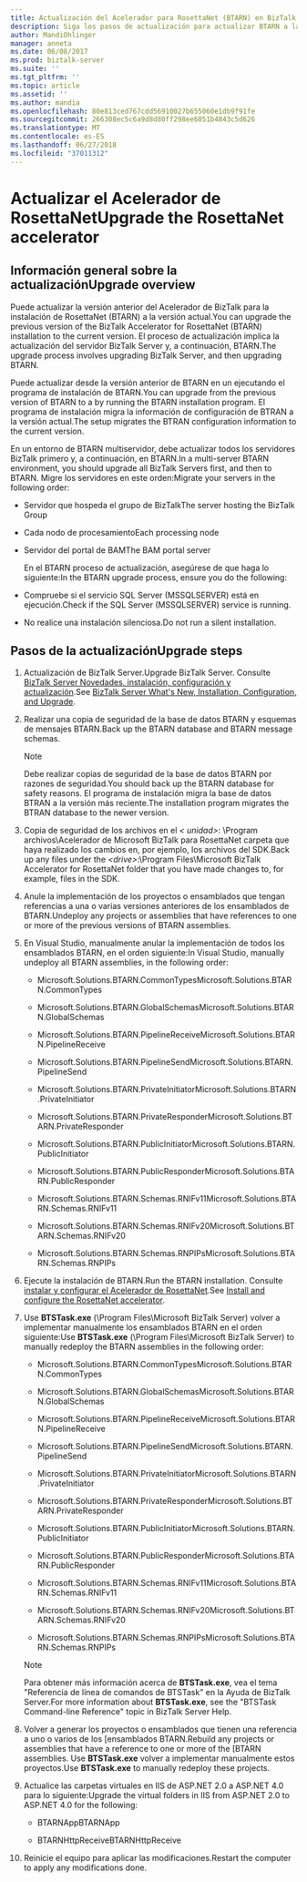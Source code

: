 ```yaml
---
title: Actualización del Acelerador para RosettaNet (BTARN) en BizTalk Server | Microsoft Docs"
description: Siga los pasos de actualización para actualizar BTARN a la versión actual de BizTalk Server
author: MandiOhlinger
manager: anneta
ms.date: 06/08/2017
ms.prod: biztalk-server
ms.suite: ''
ms.tgt_pltfrm: ''
ms.topic: article
ms.assetid: ''
ms.author: mandia
ms.openlocfilehash: 80e813ced767cdd56910027b655060e1db9f91fe
ms.sourcegitcommit: 266308ec5c6a9d8d80ff298ee6051b4843c5d626
ms.translationtype: MT
ms.contentlocale: es-ES
ms.lasthandoff: 06/27/2018
ms.locfileid: "37011312"
---
```

# <a name="upgrade-the-rosettanet-accelerator"></a><span data-ttu-id="5062c-103">Actualizar el Acelerador de RosettaNet</span><span class="sxs-lookup"><span data-stu-id="5062c-103">Upgrade the RosettaNet accelerator</span></span>

## <a name="upgrade-overview"></a><span data-ttu-id="5062c-104">Información general sobre la actualización</span><span class="sxs-lookup"><span data-stu-id="5062c-104">Upgrade overview</span></span>
<span data-ttu-id="5062c-105">Puede actualizar la versión anterior del Acelerador de BizTalk para la instalación de RosettaNet (BTARN) a la versión actual.</span><span class="sxs-lookup"><span data-stu-id="5062c-105">You can upgrade the previous version of the BizTalk Accelerator for RosettaNet (BTARN) installation to the current version.</span></span> <span data-ttu-id="5062c-106">El proceso de actualización implica la actualización del servidor BizTalk Server y, a continuación, BTARN.</span><span class="sxs-lookup"><span data-stu-id="5062c-106">The upgrade process involves upgrading BizTalk Server, and then upgrading BTARN.</span></span>  
  
 <span data-ttu-id="5062c-107">Puede actualizar desde la versión anterior de BTARN en un ejecutando el programa de instalación de BTARN.</span><span class="sxs-lookup"><span data-stu-id="5062c-107">You can upgrade from the previous version of BTARN to a by running the BTARN installation program.</span></span> <span data-ttu-id="5062c-108">El programa de instalación migra la información de configuración de BTRAN a la versión actual.</span><span class="sxs-lookup"><span data-stu-id="5062c-108">The setup migrates the BTRAN configuration information to the current version.</span></span>  
  
 <span data-ttu-id="5062c-109">En un entorno de BTARN multiservidor, debe actualizar todos los servidores BizTalk primero y, a continuación, en BTARN.</span><span class="sxs-lookup"><span data-stu-id="5062c-109">In a multi-server BTARN environment, you should upgrade all BizTalk Servers first, and then to BTARN.</span></span> <span data-ttu-id="5062c-110">Migre los servidores en este orden:</span><span class="sxs-lookup"><span data-stu-id="5062c-110">Migrate your servers in the following order:</span></span>  
  
- <span data-ttu-id="5062c-111">Servidor que hospeda el grupo de BizTalk</span><span class="sxs-lookup"><span data-stu-id="5062c-111">The server hosting the BizTalk Group</span></span>  
  
- <span data-ttu-id="5062c-112">Cada nodo de procesamiento</span><span class="sxs-lookup"><span data-stu-id="5062c-112">Each processing node</span></span>  
  
- <span data-ttu-id="5062c-113">Servidor del portal de BAM</span><span class="sxs-lookup"><span data-stu-id="5062c-113">The BAM portal server</span></span>  
  
  <span data-ttu-id="5062c-114">En el BTARN proceso de actualización, asegúrese de que haga lo siguiente:</span><span class="sxs-lookup"><span data-stu-id="5062c-114">In the BTARN upgrade process, ensure you do the following:</span></span>  
  
- <span data-ttu-id="5062c-115">Compruebe si el servicio SQL Server (MSSQLSERVER) está en ejecución.</span><span class="sxs-lookup"><span data-stu-id="5062c-115">Check if the SQL Server (MSSQLSERVER) service is running.</span></span>  
  
- <span data-ttu-id="5062c-116">No realice una instalación silenciosa.</span><span class="sxs-lookup"><span data-stu-id="5062c-116">Do not run a silent installation.</span></span>  
  
## <a name="upgrade-steps"></a><span data-ttu-id="5062c-117">Pasos de la actualización</span><span class="sxs-lookup"><span data-stu-id="5062c-117">Upgrade steps</span></span>  
  
1.  <span data-ttu-id="5062c-118">Actualización de BizTalk Server.</span><span class="sxs-lookup"><span data-stu-id="5062c-118">Upgrade BizTalk Server.</span></span> <span data-ttu-id="5062c-119">Consulte [BizTalk Server Novedades, instalación, configuración y actualización](../../install-and-config-guides/biztalk-server-what-s-new-installation-configuration-and-upgrade.md).</span><span class="sxs-lookup"><span data-stu-id="5062c-119">See [BizTalk Server What's New, Installation, Configuration, and Upgrade](../../install-and-config-guides/biztalk-server-what-s-new-installation-configuration-and-upgrade.md).</span></span>
  
2.  <span data-ttu-id="5062c-120">Realizar una copia de seguridad de la base de datos BTARN y esquemas de mensajes BTARN.</span><span class="sxs-lookup"><span data-stu-id="5062c-120">Back up the BTARN database and BTARN message schemas.</span></span>  
  
    > [!NOTE]
    >  <span data-ttu-id="5062c-121">Debe realizar copias de seguridad de la base de datos BTARN por razones de seguridad.</span><span class="sxs-lookup"><span data-stu-id="5062c-121">You should back up the BTARN database for safety reasons.</span></span> <span data-ttu-id="5062c-122">El programa de instalación migra la base de datos BTRAN a la versión más reciente.</span><span class="sxs-lookup"><span data-stu-id="5062c-122">The installation program migrates the BTRAN database to the newer version.</span></span>  
  
3.  <span data-ttu-id="5062c-123">Copia de seguridad de los archivos en el *< unidad\>*: \Program archivos\\Acelerador de Microsoft BizTalk para RosettaNet carpeta que haya realizado los cambios en, por ejemplo, los archivos del SDK.</span><span class="sxs-lookup"><span data-stu-id="5062c-123">Back up any files under the *<drive\>*:\Program Files\\Microsoft BizTalk Accelerator for RosettaNet folder that you have made changes to, for example, files in the SDK.</span></span>  
  
4.  <span data-ttu-id="5062c-124">Anule la implementación de los proyectos o ensamblados que tengan referencias a una o varias versiones anteriores de los ensamblados de BTARN.</span><span class="sxs-lookup"><span data-stu-id="5062c-124">Undeploy any projects or assemblies that have references to one or more of the previous versions of BTARN assemblies.</span></span>  
  
5.  <span data-ttu-id="5062c-125">En Visual Studio, manualmente anular la implementación de todos los ensamblados BTARN, en el orden siguiente:</span><span class="sxs-lookup"><span data-stu-id="5062c-125">In Visual Studio, manually undeploy all BTARN assemblies, in the following order:</span></span>  
  
    -   <span data-ttu-id="5062c-126">Microsoft.Solutions.BTARN.CommonTypes</span><span class="sxs-lookup"><span data-stu-id="5062c-126">Microsoft.Solutions.BTARN.CommonTypes</span></span>  
  
    -   <span data-ttu-id="5062c-127">Microsoft.Solutions.BTARN.GlobalSchemas</span><span class="sxs-lookup"><span data-stu-id="5062c-127">Microsoft.Solutions.BTARN.GlobalSchemas</span></span>  
  
    -   <span data-ttu-id="5062c-128">Microsoft.Solutions.BTARN.PipelineReceive</span><span class="sxs-lookup"><span data-stu-id="5062c-128">Microsoft.Solutions.BTARN.PipelineReceive</span></span>  
  
    -   <span data-ttu-id="5062c-129">Microsoft.Solutions.BTARN.PipelineSend</span><span class="sxs-lookup"><span data-stu-id="5062c-129">Microsoft.Solutions.BTARN.PipelineSend</span></span>  
  
    -   <span data-ttu-id="5062c-130">Microsoft.Solutions.BTARN.PrivateInitiator</span><span class="sxs-lookup"><span data-stu-id="5062c-130">Microsoft.Solutions.BTARN.PrivateInitiator</span></span>  
  
    -   <span data-ttu-id="5062c-131">Microsoft.Solutions.BTARN.PrivateResponder</span><span class="sxs-lookup"><span data-stu-id="5062c-131">Microsoft.Solutions.BTARN.PrivateResponder</span></span>  
  
    -   <span data-ttu-id="5062c-132">Microsoft.Solutions.BTARN.PublicInitiator</span><span class="sxs-lookup"><span data-stu-id="5062c-132">Microsoft.Solutions.BTARN.PublicInitiator</span></span>  
  
    -   <span data-ttu-id="5062c-133">Microsoft.Solutions.BTARN.PublicResponder</span><span class="sxs-lookup"><span data-stu-id="5062c-133">Microsoft.Solutions.BTARN.PublicResponder</span></span>  
  
    -   <span data-ttu-id="5062c-134">Microsoft.Solutions.BTARN.Schemas.RNIFv11</span><span class="sxs-lookup"><span data-stu-id="5062c-134">Microsoft.Solutions.BTARN.Schemas.RNIFv11</span></span>  
  
    -   <span data-ttu-id="5062c-135">Microsoft.Solutions.BTARN.Schemas.RNIFv20</span><span class="sxs-lookup"><span data-stu-id="5062c-135">Microsoft.Solutions.BTARN.Schemas.RNIFv20</span></span>  
  
    -   <span data-ttu-id="5062c-136">Microsoft.Solutions.BTARN.Schemas.RNPIPs</span><span class="sxs-lookup"><span data-stu-id="5062c-136">Microsoft.Solutions.BTARN.Schemas.RNPIPs</span></span>  
  
6.  <span data-ttu-id="5062c-137">Ejecute la instalación de BTARN.</span><span class="sxs-lookup"><span data-stu-id="5062c-137">Run the BTARN installation.</span></span> <span data-ttu-id="5062c-138">Consulte [instalar y configurar el Acelerador de RosettaNet](install-configure-biztalk-accelerator-for-rosettanet.md).</span><span class="sxs-lookup"><span data-stu-id="5062c-138">See [Install and configure the RosettaNet accelerator](install-configure-biztalk-accelerator-for-rosettanet.md).</span></span>
  
7.  <span data-ttu-id="5062c-139">Use **BTSTask.exe** (\Program Files\Microsoft BizTalk Server) volver a implementar manualmente los ensamblados BTARN en el orden siguiente:</span><span class="sxs-lookup"><span data-stu-id="5062c-139">Use **BTSTask.exe** (\Program Files\Microsoft BizTalk Server) to manually redeploy the BTARN assemblies in the following order:</span></span>  
  
    -   <span data-ttu-id="5062c-140">Microsoft.Solutions.BTARN.CommonTypes</span><span class="sxs-lookup"><span data-stu-id="5062c-140">Microsoft.Solutions.BTARN.CommonTypes</span></span>  
  
    -   <span data-ttu-id="5062c-141">Microsoft.Solutions.BTARN.GlobalSchemas</span><span class="sxs-lookup"><span data-stu-id="5062c-141">Microsoft.Solutions.BTARN.GlobalSchemas</span></span>  
  
    -   <span data-ttu-id="5062c-142">Microsoft.Solutions.BTARN.PipelineReceive</span><span class="sxs-lookup"><span data-stu-id="5062c-142">Microsoft.Solutions.BTARN.PipelineReceive</span></span>  
  
    -   <span data-ttu-id="5062c-143">Microsoft.Solutions.BTARN.PipelineSend</span><span class="sxs-lookup"><span data-stu-id="5062c-143">Microsoft.Solutions.BTARN.PipelineSend</span></span>  
  
    -   <span data-ttu-id="5062c-144">Microsoft.Solutions.BTARN.PrivateInitiator</span><span class="sxs-lookup"><span data-stu-id="5062c-144">Microsoft.Solutions.BTARN.PrivateInitiator</span></span>  
  
    -   <span data-ttu-id="5062c-145">Microsoft.Solutions.BTARN.PrivateResponder</span><span class="sxs-lookup"><span data-stu-id="5062c-145">Microsoft.Solutions.BTARN.PrivateResponder</span></span>  
  
    -   <span data-ttu-id="5062c-146">Microsoft.Solutions.BTARN.PublicInitiator</span><span class="sxs-lookup"><span data-stu-id="5062c-146">Microsoft.Solutions.BTARN.PublicInitiator</span></span>  
  
    -   <span data-ttu-id="5062c-147">Microsoft.Solutions.BTARN.PublicResponder</span><span class="sxs-lookup"><span data-stu-id="5062c-147">Microsoft.Solutions.BTARN.PublicResponder</span></span>  
  
    -   <span data-ttu-id="5062c-148">Microsoft.Solutions.BTARN.Schemas.RNIFv11</span><span class="sxs-lookup"><span data-stu-id="5062c-148">Microsoft.Solutions.BTARN.Schemas.RNIFv11</span></span>  
  
    -   <span data-ttu-id="5062c-149">Microsoft.Solutions.BTARN.Schemas.RNIFv20</span><span class="sxs-lookup"><span data-stu-id="5062c-149">Microsoft.Solutions.BTARN.Schemas.RNIFv20</span></span>  
  
    -   <span data-ttu-id="5062c-150">Microsoft.Solutions.BTARN.Schemas.RNPIPs</span><span class="sxs-lookup"><span data-stu-id="5062c-150">Microsoft.Solutions.BTARN.Schemas.RNPIPs</span></span>  
  
    > [!NOTE]
    >  <span data-ttu-id="5062c-151">Para obtener más información acerca de **BTSTask.exe**, vea el tema "Referencia de línea de comandos de BTSTask" en la Ayuda de BizTalk Server.</span><span class="sxs-lookup"><span data-stu-id="5062c-151">For more information about **BTSTask.exe**, see the "BTSTask Command-line Reference" topic in BizTalk Server Help.</span></span>  
  
8.  <span data-ttu-id="5062c-152">Volver a generar los proyectos o ensamblados que tienen una referencia a uno o varios de los [ensamblados BTARN.</span><span class="sxs-lookup"><span data-stu-id="5062c-152">Rebuild any projects or assemblies that have a reference to one or more of the [BTARN assemblies.</span></span> <span data-ttu-id="5062c-153">Use **BTSTask.exe** volver a implementar manualmente estos proyectos.</span><span class="sxs-lookup"><span data-stu-id="5062c-153">Use **BTSTask.exe** to manually redeploy these projects.</span></span>  
  
9. <span data-ttu-id="5062c-154">Actualice las carpetas virtuales en IIS de ASP.NET 2.0 a ASP.NET 4.0 para lo siguiente:</span><span class="sxs-lookup"><span data-stu-id="5062c-154">Upgrade the virtual folders in IIS from ASP.NET 2.0 to ASP.NET 4.0 for the following:</span></span>  
  
    -   <span data-ttu-id="5062c-155">BTARNApp</span><span class="sxs-lookup"><span data-stu-id="5062c-155">BTARNApp</span></span>  
  
    -   <span data-ttu-id="5062c-156">BTARNHttpReceive</span><span class="sxs-lookup"><span data-stu-id="5062c-156">BTARNHttpReceive</span></span>  
  
10. <span data-ttu-id="5062c-157">Reinicie el equipo para aplicar las modificaciones.</span><span class="sxs-lookup"><span data-stu-id="5062c-157">Restart the computer to apply any modifications done.</span></span>  
  
